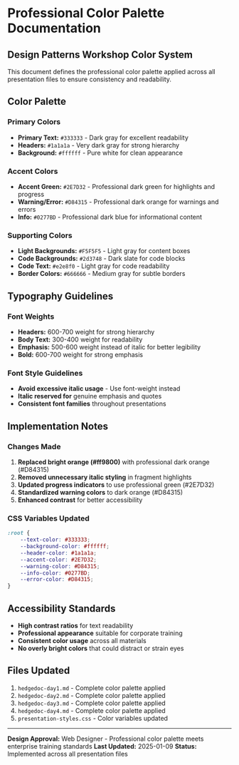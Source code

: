 # Professional Color Palette Documentation

## Design Patterns Workshop Color System

This document defines the professional color palette applied across all presentation files to ensure consistency and readability.

## Color Palette

### Primary Colors
- **Primary Text:** `#333333` - Dark gray for excellent readability
- **Headers:** `#1a1a1a` - Very dark gray for strong hierarchy
- **Background:** `#ffffff` - Pure white for clean appearance

### Accent Colors  
- **Accent Green:** `#2E7D32` - Professional dark green for highlights and progress
- **Warning/Error:** `#D84315` - Professional dark orange for warnings and errors
- **Info:** `#0277BD` - Professional dark blue for informational content

### Supporting Colors
- **Light Backgrounds:** `#F5F5F5` - Light gray for content boxes
- **Code Backgrounds:** `#2d3748` - Dark slate for code blocks
- **Code Text:** `#e2e8f0` - Light gray for code readability
- **Border Colors:** `#666666` - Medium gray for subtle borders

## Typography Guidelines

### Font Weights
- **Headers:** 600-700 weight for strong hierarchy
- **Body Text:** 300-400 weight for readability
- **Emphasis:** 500-600 weight instead of italic for better legibility
- **Bold:** 600-700 weight for strong emphasis

### Font Style Guidelines
- **Avoid excessive italic usage** - Use font-weight instead
- **Italic reserved for** genuine emphasis and quotes
- **Consistent font families** throughout presentations

## Implementation Notes

### Changes Made
1. **Replaced bright orange (#ff9800)** with professional dark orange (#D84315)
2. **Removed unnecessary italic styling** in fragment highlights
3. **Updated progress indicators** to use professional green (#2E7D32)
4. **Standardized warning colors** to dark orange (#D84315)
5. **Enhanced contrast** for better accessibility

### CSS Variables Updated
```css
:root {
    --text-color: #333333;
    --background-color: #ffffff;
    --header-color: #1a1a1a;
    --accent-color: #2E7D32;
    --warning-color: #D84315;
    --info-color: #0277BD;
    --error-color: #D84315;
}
```

## Accessibility Standards

- **High contrast ratios** for text readability
- **Professional appearance** suitable for corporate training
- **Consistent color usage** across all materials
- **No overly bright colors** that could distract or strain eyes

## Files Updated

1. `hedgedoc-day1.md` - Complete color palette applied
2. `hedgedoc-day2.md` - Complete color palette applied  
3. `hedgedoc-day3.md` - Complete color palette applied
4. `hedgedoc-day4.md` - Complete color palette applied
5. `presentation-styles.css` - Color variables updated

---

**Design Approval:** Web Designer - Professional color palette meets enterprise training standards
**Last Updated:** 2025-01-09
**Status:** Implemented across all presentation files